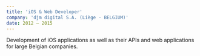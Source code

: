 ```yaml
---
title: 'iOS & Web Developer'
company: 'djm digital S.A. (Liège - BELGIUM)'
date: 2012 – 2015
---
```


Development of iOS applications as well as their APIs
and web applications for large Belgian companies.
